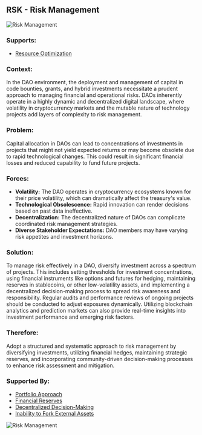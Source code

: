 ## RSK - Risk Management

![Risk Management](./output/illustrations/risk_management.png)

### Supports:
* [Resource Optimization](./resource_optimization.html)

### Context:
In the DAO environment, the deployment and management of capital in code bounties, grants, and hybrid investments necessitate a prudent approach to managing financial and operational risks. DAOs inherently operate in a highly dynamic and decentralized digital landscape, where volatility in cryptocurrency markets and the mutable nature of technology projects add layers of complexity to risk management.

### Problem:
Capital allocation in DAOs can lead to concentrations of investments in projects that might not yield expected returns or may become obsolete due to rapid technological changes. This could result in significant financial losses and reduced capability to fund future projects.

### Forces:
- **Volatility:** The DAO operates in cryptocurrency ecosystems known for their price volatility, which can dramatically affect the treasury's value.
- **Technological Obsolescence:** Rapid innovation can render decisions based on past data ineffective.
- **Decentralization:** The decentralized nature of DAOs can complicate coordinated risk management strategies.
- **Diverse Stakeholder Expectations:** DAO members may have varying risk appetites and investment horizons.

### Solution:
To manage risk effectively in a DAO, diversify investment across a spectrum of projects. This includes setting thresholds for investment concentrations, using financial instruments like options and futures for hedging, maintaining reserves in stablecoins, or other low-volatility assets, and implementing a decentralized decision-making process to spread risk awareness and responsibility. Regular audits and performance reviews of ongoing projects should be conducted to adjust exposures dynamically. Utilizing blockchain analytics and prediction markets can also provide real-time insights into investment performance and emerging risk factors.

### Therefore:
Adopt a structured and systematic approach to risk management by diversifying investments, utilizing financial hedges, maintaining strategic reserves, and incorporating community-driven decision-making processes to enhance risk assessment and mitigation.

### Supported By:
* [Portfolio Approach](./portfolio_approach.html)
* [Financial Reserves](./financial_reserves.html)
* [Decentralized Decision-Making](./decentralized_decision_making.html)
* [Inability to Fork External Assets](./inability_to_fork_external_assets.html)

![Risk Management](./output/risk_management_specific_graph.png)